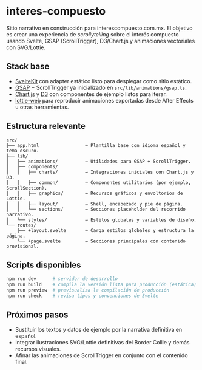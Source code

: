 # interes-compuesto

Sitio narrativo en construcción para interescompuesto.com.mx. El objetivo es crear una experiencia de
_scrollytelling_ sobre el interés compuesto usando Svelte, GSAP (ScrollTrigger), D3/Chart.js y animaciones
vectoriales con SVG/Lottie.

## Stack base

- [SvelteKit](https://kit.svelte.dev/) con adapter estático listo para desplegar como sitio estático.
- [GSAP](https://greensock.com/gsap/) + ScrollTrigger ya inicializado en `src/lib/animations/gsap.ts`.
- [Chart.js](https://www.chartjs.org/) y [D3](https://d3js.org/) con componentes de ejemplo listos para iterar.
- [lottie-web](https://airbnb.io/lottie/#/) para reproducir animaciones exportadas desde After Effects u otras
  herramientas.

## Estructura relevante

```
src/
├── app.html                 → Plantilla base con idioma español y tema oscuro.
├── lib/
│   ├── animations/          → Utilidades para GSAP + ScrollTrigger.
│   ├── components/
│   │   ├── charts/          → Integraciones iniciales con Chart.js y D3.
│   │   ├── common/          → Componentes utilitarios (por ejemplo, ScrollSection).
│   │   ├── graphics/        → Recursos gráficos y envoltorios de Lottie.
│   │   ├── layout/          → Shell, encabezado y pie de página.
│   │   └── sections/        → Secciones placeholder del recorrido narrativo.
│   └── styles/              → Estilos globales y variables de diseño.
└── routes/
    ├── +layout.svelte       → Carga estilos globales y estructura la página.
    └── +page.svelte         → Secciones principales con contenido provisional.
```

## Scripts disponibles

```bash
npm run dev      # servidor de desarrollo
npm run build    # compila la versión lista para producción (estática)
npm run preview  # previsualiza la compilación de producción
npm run check    # revisa tipos y convenciones de Svelte
```

## Próximos pasos

- Sustituir los textos y datos de ejemplo por la narrativa definitiva en español.
- Integrar ilustraciones SVG/Lottie definitivas del Border Collie y demás recursos visuales.
- Afinar las animaciones de ScrollTrigger en conjunto con el contenido final.
